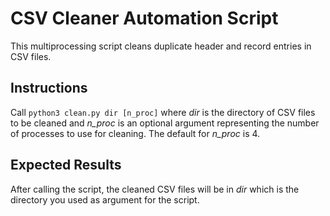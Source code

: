 # CSV Cleaner Automation Script
This multiprocessing script cleans duplicate header and record entries in CSV files.

## Instructions
Call `python3 clean.py dir [n_proc]` where *dir* is the directory of CSV files to be cleaned and *n\_proc* is an optional argument representing the number of processes to use for cleaning.  The default for *n\_proc* is 4.

## Expected Results
After calling the script, the cleaned CSV files will be in *dir* which is the directory you used as argument for the script.
